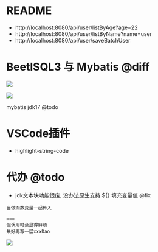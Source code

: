 # README

- http://localhost:8080/api/user/listByAge?age=22
- http://localhost:8080/api/user/listByName?name=user
- http://localhost:8080/api/user/saveBatchUser

# BeetlSQL3 与 Mybatis @diff

![](https://luo0412.oss-cn-hangzhou.aliyuncs.com/1649107127982-fjGDFcMKFT36.png)

![](https://luo0412.oss-cn-hangzhou.aliyuncs.com/1649101233883-ShAXerhxeK28.png)

mybatis jdk17 @todo

# VSCode插件

- highlight-string-code

# 代办 @todo

- jdk文本块功能很废, 没办法原生支持 ${} 填充变量值 @fix

```
当做函数变量一起传入

===
但调用时会显得麻烦
最好再写一层xxxDao
```

![](https://luo0412.oss-cn-hangzhou.aliyuncs.com/1649148500966-hQFGZXRi4fj3.png)
